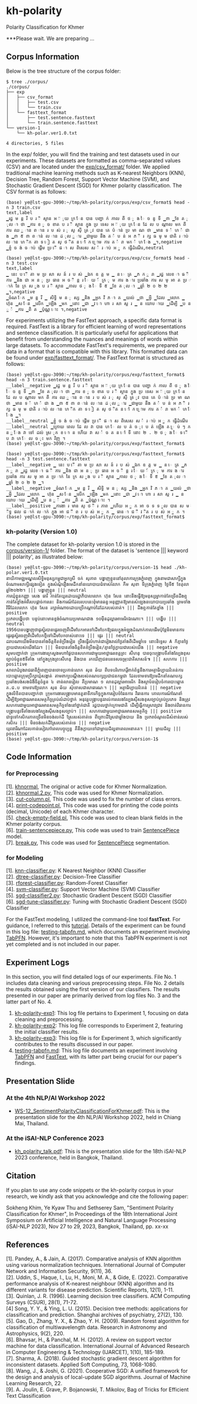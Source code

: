 # kh-polarity
Polarity Classification for Khmer

***Please wait. We are preparing ...  

## Corpus Information

Below is the tree structure of the corpus folder:  

```
$ tree ./corpus/
./corpus/
├── exp
│   ├── csv_format
│   │   ├── test.csv
│   │   └── train.csv
│   └── fasttext_format
│       ├── test.sentence.fasttext
│       └── train.sentence.fasttext
└── version-1
    └── kh-polar.ver1.0.txt

4 directories, 5 files
```

In the exp/ folder, you will find the training and test datasets used in our experiments. These datasets are formatted as comma-separated values (CSV) and are located under the [exp/csv_format/](https://github.com/ye-kyaw-thu/kh-polarity/tree/main/corpus/exp/csv_format) folder. We applied traditional machine learning methods such as K-nearest Neighbors (KNN), Decision Tree, Random Forest, Support Vector Machine (SVM), and Stochastic Gradient Descent (SGD) for Khmer polarity classification. The CSV format is as follows:   

```
(base) ye@lst-gpu-3090:~/tmp/kh-polarity/corpus/exp/csv_format$ head -n 3 train.csv
text,label
▁រដ្ឋ ម ន្ត រី ប រ ិ ស្ថាន អ ៊ ុយ ក្រ ែន បាន បញ្ជា ក់ កាល ពី ថ ្ ង ៃ ច ន្ទ ទី ▁៣ ▁ខែ ត ុល ា ថា ▁ការ ខ ូ ច ខាត ប រ ិ ស្ថាន ក្នុង ប្រ ទេស អ ៊ ុយ ក្រ ែន ដែ ល ប ណ្តាល មក ពី ការ ឈ ្ល ាន ព ាន រ ប ស់ រ ុ ស្ ស៊ី ត្រ ូវ បាន គេ ប៉ ាន់ ប្រ មា ណ ថា ▁មាន ទ ំ ហ ំ ជា ង ▁៣ ៥ ៣ ព ាន់ ល ាន ដ ុល ្ល ារ ▁ជាមួយ នឹង ត ំ ប ន់ អ ភ ិ រ ក្ស ធ ម្ ម ជាតិ រ ាប់ ល ាន ហ ិក តា ទ ៀ ត ស្ ថ ិត ន ៅ ក ្រោម ការ គ ំ រា មក ំ ហ ែង ▁។,negative
▁ខ្ញុំ ច ង់ ច ាប់ ផ្តើម ប្រ ើ ផ ា ស ពិសេស ស ំ រ ាប់ អ ្ន ក ធ្វើដំណើរ,neutral
```

```
(base) ye@lst-gpu-3090:~/tmp/kh-polarity/corpus/exp/csv_format$ head -n 3 test.csv
text,label
▁ នេះ ប ើ តា ម ប្រ សា ស ន៍ រ ប ស់ ▁ឯក ឧ ត្ត ម ▁ ន េ ត្រ ▁ភ ក ្ត រា ▁រដ្ឋ លេខ ា ធ ិ ការ ▁និង ជា អ ន ុ ប្រ ធាន អ ច ិ ន្ត រ ៃ យ ៍ ក្រ ុ ម ការ ង ារ ប្រឆាំង ការ ស ម្ អា ត ប្រ ាក់ នៃ ក្រ ស ួង ប រ ិ ស្ថាន ▁កាល ថ ្ ង ៃ ទី ៥ ▁ខែ ត ុល ា ▁ឆ្នាំ ២ ០ ២ ២ ▁។,negative
▁ចំណ ែក ▁ម ន្ត រី ▁ សិទ្ធិ ម ន ុ ស្ស ▁និង ▁អ្នក វិ ភ ា គ ▁យល់ ▁ថា ▁អ្វី ▁ដែល ▁លោក ▁ ហ៊ុន ▁ស ែន ▁លើក ▁ឡើង ▁មក ▁នោះ ▁ជា ▁វ ោ ហា រ សា ស្ត រ ▁ ន យោប ាយ ▁ដើម្បី ▁ប ន ្ល ំ ▁ការ ▁ពិ ត ▁ប៉ុណ្ណ ោះ ។,negative
```

For experiments utilizing the FastText approach, a specific data format is required. FastText is a library for efficient learning of word representations and sentence classification. It is particularly useful for applications that benefit from understanding the nuances and meanings of words within large datasets. To accommodate FastText's requirements, we prepared our data in a format that is compatible with this library. This formatted data can be found under [exp/fasttext_format/](https://github.com/ye-kyaw-thu/kh-polarity/tree/main/corpus/exp/fasttext_format). The FastText format is structured as follows:  

```
(base) ye@lst-gpu-3090:~/tmp/kh-polarity/corpus/exp/fasttext_format$ head -n 3 train.sentence.fasttext
__label__negative ▁រដ្ឋ ម ន្ត រី ប រ ិ ស្ថាន អ ៊ ុយ ក្រ ែន បាន បញ្ជា ក់ កាល ពី ថ ្ ង ៃ ច ន្ទ ទី ▁៣ ▁ខែ ត ុល ា ថា ▁ការ ខ ូ ច ខាត ប រ ិ ស្ថាន ក្នុង ប្រ ទេស អ ៊ ុយ ក្រ ែន ដែ ល ប ណ្តាល មក ពី ការ ឈ ្ល ាន ព ាន រ ប ស់ រ ុ ស្ ស៊ី ត្រ ូវ បាន គេ ប៉ ាន់ ប្រ មា ណ ថា ▁មាន ទ ំ ហ ំ ជា ង ▁៣ ៥ ៣ ព ាន់ ល ាន ដ ុល ្ល ារ ▁ជាមួយ នឹង ត ំ ប ន់ អ ភ ិ រ ក្ស ធ ម្ ម ជាតិ រ ាប់ ល ាន ហ ិក តា ទ ៀ ត ស្ ថ ិត ន ៅ ក ្រោម ការ គ ំ រា មក ំ ហ ែង ▁។
__label__neutral ▁ខ្ញុំ ច ង់ ច ាប់ ផ្តើម ប្រ ើ ផ ា ស ពិសេស ស ំ រ ាប់ អ ្ន ក ធ្វើដំណើរ
__label__neutral ▁ក្រោយ ពេល ដែ ល វា បាន ហ ែ ល ប ត់ ច ុះ ប ត់ ឡើង គ ្រ ប់ ៗ ក ន ្ល ែង វា ទៅ ដល់ ស្រ ុក ខ ោ ន ហើយ វា ស ំ ច ត ន ៅ ទី នោះ ២ . ២ ថ ្ ង ៃ ទ ើ ប វា ហ ែ ល ច ុះ មក វិញ ។
(base) ye@lst-gpu-3090:~/tmp/kh-polarity/corpus/exp/fasttext_format$
```

```
(base) ye@lst-gpu-3090:~/tmp/kh-polarity/corpus/exp/fasttext_format$ head -n 3 test.sentence.fasttext
__label__negative ▁ នេះ ប ើ តា ម ប្រ សា ស ន៍ រ ប ស់ ▁ឯក ឧ ត្ត ម ▁ ន េ ត្រ ▁ភ ក ្ត រា ▁រដ្ឋ លេខ ា ធ ិ ការ ▁និង ជា អ ន ុ ប្រ ធាន អ ច ិ ន្ត រ ៃ យ ៍ ក្រ ុ ម ការ ង ារ ប្រឆាំង ការ ស ម្ អា ត ប្រ ាក់ នៃ ក្រ ស ួង ប រ ិ ស្ថាន ▁កាល ថ ្ ង ៃ ទី ៥ ▁ខែ ត ុល ា ▁ឆ្នាំ ២ ០ ២ ២ ▁។
__label__negative ▁ចំណ ែក ▁ម ន្ត រី ▁ សិទ្ធិ ម ន ុ ស្ស ▁និង ▁អ្នក វិ ភ ា គ ▁យល់ ▁ថា ▁អ្វី ▁ដែល ▁លោក ▁ ហ៊ុន ▁ស ែន ▁លើក ▁ឡើង ▁មក ▁នោះ ▁ជា ▁វ ោ ហា រ សា ស្ត រ ▁ ន យោប ាយ ▁ដើម្បី ▁ប ន ្ល ំ ▁ការ ▁ពិ ត ▁ប៉ុណ្ណ ោះ ។
__label__positive ▁ការងា រ មាន ស្ ថ ិ រ ភាព ▁ហើយ អ ្ន ក អា ច ទ ទ ួល បាន ស ម ិទ្ធ ផល ជ ាក់ ល ាក់ ក្នុង អា ជ ី ព រ ប ស់ អ ្ន ក ▁ ធាន ា ជ ី វ ិត រ ប ស់ អ ្ន ក ។
(base) ye@lst-gpu-3090:~/tmp/kh-polarity/corpus/exp/fasttext_format$
```

### kh-polarity (Version 1.0)

The complete dataset for kh-polarity version 1.0 is stored in the [corpus/version-1/](https://github.com/ye-kyaw-thu/kh-polarity/tree/main/corpus/version-1) folder. The format of the dataset is 'sentence ||| keyword ||| polarity', as illustrated below:    

```
(base) ye@lst-gpu-3090:~/tmp/kh-polarity/corpus/version-1$ head ./kh-polar.ver1.0.txt
នាយិកាមជ្ឈមណ្ឌលសិទ្ធិមនុស្សកម្ពុជាអ្នកស្រី ចក់ សុភាព បង្ហាញខ្លួននៅតុលាការក្រុងភ្នំពេញ ក្នុងនាមជាសាក្សីក្នុងចំណោមសាក្សីផ្សេងទៀត ក្នុងសំណុំរឿងមេដឹកនាំនយោបាយជំទាស់លោក កឹម សុខា ទីក្រុងភ្នំពេញ ថ្ងៃទី៥ ខែតុលា ឆ្នាំ២០២២។ ||| បង្ហាញខ្លួន ||| neutral
ការឃុំខ្លួនកញ្ញា សេង ធារី កាន់តែយូរដោយរដ្ឋាភិបាលលោក ហ៊ុន សែន នោះនឹងធ្វើឱ្យមនុស្សម្នាកាន់តែច្រើនដឹងឮកាន់តែខ្លាំងអំពីរបបផ្តាច់ការនេះ និងការណ៍ដែលរបបនេះពុំមានឆន្ទៈអនុញ្ញាតឱ្យមានសំឡេងនយោបាយប្រឆាំង ព្រមទាំងវិធីដែលលោក ហ៊ុន សែន រក្សាអំណាចដោយប្រើកណ្តាប់ដៃដែករបស់គាត់។ ||| ដឹងឮកាន់តែខ្លាំង ||| positive
ប្រភពបង្ហើបថា បន្ទប់នោះមានខ្ទង់ចំណាយប្រមាណជាង ១០ម៉ឺនដុល្លារអាមេរិកឯណោះ។ ||| បង្ហើប ||| neutral
1956បានបង្ហាញថាផូស្វ័របានផ្ទេរចេញពីដើមបែកអារទៅដើមបែកឱ្យផលក្នុងអំឡុងដំណាក់កាលផើមប៉ុន្តែមិនមានការផ្ទេរផូស្វ័រចេញពីដើមបែកថ្មីទៅដើមបែកចាស់នោះទេ ||| ផ្ទេរ ||| neutral
ដរាបណាយើងមិនបានតាំងចិត្តខិតខំប្រឹងរៀន ប្រឹងធ្វើលំហាត់ជារៀងរាល់ថ្ងៃតាំងពីដើមឆ្នាំទេ នោះនិទ្ទេស A ក៏គ្មានថ្ងៃក្លាយជារបស់យើងដែរ។ ||| មិនបានតាំងចិត្តខិតខំប្រឹងរៀន/គ្មានថ្ងៃក្លាយជារបស់យើង ||| negative
សូមបញ្ជាក់ថា ក្រុមការងារក្រសួងមហាផ្ទៃបានសហការជាមួយអាជ្ញាធរខេត្តព្រះ សីហនុ បានចុះបង្ក្រាបទីតាំងល្បែងខុសច្បាប់ចំនួន៥ទីតាំង នៅក្នុងក្រុងព្រះសីហនុ និងបាន រកឃើញជនបរទេសចម្រុះជាតិសាសន៍៕ ||| សហការ ||| positive
សាលាដំបូងរាជធានីភ្នំពេញបានចោទប្រកាន់លោក សុន ឆ័យ ពីបទបរិហាកេរ្តិ៍ពាក់ព័ន្ធនឹងការអត្ថាធិប្បាយរិះគន់ការបោះឆ្នោតក្រុមប្រឹក្សាឃុំសង្កាត់ តាមពាក្យបណ្តឹងរបស់គណបក្សប្រជាជនកម្ពុជា ដែលទាមទារឱ្យមេដឹកនាំគណបក្សប្រឆាំងបង់សងជំងឺចិត្តចំនួន ៤ ពាន់លានរៀល គឺប្រមាណ ១ លានដុល្លារអាមេរិក និងស្ថាប័នរៀបចំការបោះឆ្នោត គ.ជ.ប ទាមទារឱ្យលោក សុន ឆ័យ សុំទោសជាសាធារណៈ។ ||| អត្ថាធិប្បាយរិះគន់ ||| negative
ក្នុងលិខិតបានបញ្ជាក់ថា ក្រុមការងារបង្ក្រាបមានតួនាទីភារកិច្ចក្នុងការរៀបចំផែនការ វិធានការ គោលការណ៍ណែនាំ ដើម្បីឱ្យអាជ្ញាធរមានសមត្ថកិច្ចគ្រប់លំដាប់ថ្នាក់ អនុវត្តបង្ក្រាបនូវរាល់ការលេងល្បែងស៊ីសងខុសច្បាប់គ្រប់ប្រភេទ និងត្រូវសហការជាមួយអាជ្ញាធរមានសមត្ថកិច្ចទាំងនៅថ្នាក់ជាតិ រដ្ឋបាលថ្នាក់ក្រោមជាតិ ដើម្បីធ្វើការស្រាវជ្រាវ និងចាត់វិធានការបង្ក្រាបនូវទីតាំងលេងល្បែងស៊ីសងខុសច្បាប់។ ||| សហការជាមួយអាជ្ញាធរមានសមត្ថកិច្ច ||| positive
ជាទូទៅកសិករភាគច្រើនមិនចង់លក់ដី ស្រែរបស់គាត់ទេ ពីព្រោះដីស្រែជាឆ្នាំងបាយ និង ប្រភពចំណូលដ៏សំខាន់របស់កសិករ ||| មិនចង់លក់ដីស្រែរបស់គាត់ទេ ||| negative
យុវនារីណាដែលកាន់សៀវភៅពេលបច្ចុប្បន្ន គឺនឹងក្លាយទៅជាម្តាយដ៏ល្អនាពេលអនាគត។ ||| ម្តាយដ៏ល្អ ||| positive
(base) ye@lst-gpu-3090:~/tmp/kh-polarity/corpus/version-1$
```

## Code Information

### for Preprocessing

[1]. [khnormal](https://github.com/sillsdev/khmer-character-specification/blob/master/python/scripts/khnormal), The original or active code for Khmer Normalization.    
[2]. [khnormal.2.py](https://github.com/ye-kyaw-thu/kh-polarity/blob/main/code/khnormal.2.py), This code was used for Khmer Normalization.    
[3]. [cut-column.pl](https://github.com/ye-kyaw-thu/kh-polarity/blob/main/code/cut-column.pl), This code was used to fix the number of class errors.    
[4]. [print-codepoint.pl](https://github.com/ye-kyaw-thu/kh-polarity/blob/main/code/print-codepoint.pl), This code was used for printing the code points (decimal, Unicode) of each Khmer character.  
[5]. [check-empty-field.pl](https://github.com/ye-kyaw-thu/kh-polarity/blob/main/code/check-empty-field.pl), This code was used to clean blank fields in the Khmer polarity corpus.  
[6]. [train-sentencepiece.py](https://github.com/ye-kyaw-thu/kh-polarity/blob/main/code/train-sentencepiece.py), This code was used to train [SentencePiece](https://github.com/google/sentencepiece) model.  
[7]. [break.py](https://github.com/ye-kyaw-thu/kh-polarity/blob/main/code/break.py), This code was used for [SentencePiece](https://github.com/google/sentencepiece) segmentation.   

### for Modeling

[1]. [knn-classifier.py](https://github.com/ye-kyaw-thu/kh-polarity/blob/main/code/knn-classifier.py): K Nearest Neighbor (KNN) Classifier  
[2]. [dtree-classifier.py](https://github.com/ye-kyaw-thu/kh-polarity/blob/main/code/dtree-classifier.py): Decision-Tree Classifier  
[3]. [rforest-classifier.py](https://github.com/ye-kyaw-thu/kh-polarity/blob/main/code/rforest-classifier.py): Random-Forest Classifier  
[4]. [svm-classifier.py](https://github.com/ye-kyaw-thu/kh-polarity/blob/main/code/svm-classifier.py): Support Vector Machine (SVM) Classifier  
[5]. [sgd-classifier2.py](https://github.com/ye-kyaw-thu/kh-polarity/blob/main/code/sgd-classifier2.py): Stochastic Gradient Descent (SGD) Classifier   
[6]. [sgd-tune-classifier.py](https://github.com/ye-kyaw-thu/kh-polarity/blob/main/code/sgd-tune-classifier.py): Tuning with Stochastic Gradient Descent (SGD) Classifier    

For the FastText modeling, I utilized the command-line tool **fastText**. For guidance, I referred to this [tutorial](https://fasttext.cc/docs/en/supervised-tutorial.html). Details of the experiment can be found in this log file: [testing-tabpfn.md](https://github.com/ye-kyaw-thu/error-overflow/blob/master/testing-tabpfn.md), which documents an experiment involving [TabPFN](https://github.com/automl/TabPFN). However, it's important to note that this TabPFN experiment is not yet completed and is not included in our paper.  

## Experiment Logs

In this section, you will find detailed logs of our experiments. File No. 1 includes data cleaning and various preprocessing steps. File No. 2 details the results obtained using the first version of our classifiers. The results presented in our paper are primarily derived from log files No. 3 and the latter part of No. 4.

1. [kh-polarity-exp1](https://github.com/ye-kyaw-thu/error-overflow/blob/master/kh-polarity-exp1.md): This log file pertains to Experiment 1, focusing on data cleaning and preprocessing.
2. [kh-polarity-exp2](https://github.com/ye-kyaw-thu/error-overflow/blob/master/kh-polarity-exp2.md): This log file corresponds to Experiment 2, featuring the initial classifier results.
3. [kh-polarity-exp3](https://github.com/ye-kyaw-thu/error-overflow/blob/master/kh-polarity-exp3.md): This log file is for Experiment 3, which significantly contributes to the results discussed in our paper.
4. [testing-tabpfn.md](https://github.com/ye-kyaw-thu/error-overflow/blob/master/testing-tabpfn.md): This log file documents an experiment involving [TabPFN](https://github.com/automl/TabPFN) and [FastText](https://fasttext.cc/), with its latter part being crucial for our paper's findings.

## Presentation Slide

### At the 4th NLP/AI Workshop 2022

- [WS-12_SentimentPolarityClassificationForKhmer.pdf](https://github.com/ye-kyaw-thu/kh-polarity/blob/main/slides/NLP_AI_workshop_2022/WS-12_SentimentPolarityClassificationForKhmer.pdf): This is the presentation slide for the 4th NLP/AI Workshop 2022, held in Chiang Mai, Thailand.    
  
### At the iSAI-NLP Conference 2023

- [kh_polarity_talk.pdf](https://github.com/ye-kyaw-thu/kh-polarity/blob/main/slides/iSAI-NLP2023_conference/kh_polarity_talk.pdf): This is the presentation slide for the 18th iSAI-NLP 2023 conference, held in Bangkok, Thailand.    

## Citation

If you plan to use any code snippets or the kh-polarity corpus in your research, we kindly ask that you acknowledge and cite the following paper:   

Sokheng Khim, Ye Kyaw Thu and Sethserey Sam, "Sentiment Polarity Classification for Khmer", In Proceedings of the 18th International Joint Symposium on Artificial Intelligence and Natural Language Processing (iSAI-NLP 2023), Nov 27 to 29, 2023, Bangkok, Thailand, pp. xx-xx  

## References

[1]. Pandey, A., & Jain, A. (2017). Comparative analysis of KNN algorithm using various normalization techniques. International Journal of Computer Network and Information Security, 9(11), 36.  
[2]. Uddin, S., Haque, I., Lu, H., Moni, M. A., & Gide, E. (2022). Comparative performance analysis of K-nearest neighbour (KNN) algorithm and its different variants for disease prediction. Scientific Reports, 12(1), 1-11.  
[3]. Quinlan, J. R. (1996). Learning decision tree classifiers. ACM Computing Surveys (CSUR), 28(1), 71-72.  
[4] Song, Y. Y., & Ying, L. U. (2015). Decision tree methods: applications for classification and prediction. Shanghai archives of psychiatry, 27(2), 130.   
[5]. Gao, D., Zhang, Y. X., & Zhao, Y. H. (2009). Random forest algorithm for classification of multiwavelength data. Research in Astronomy and Astrophysics, 9(2), 220.  
[6]. Bhavsar, H., & Panchal, M. H. (2012). A review on support vector machine for data classification. International Journal of Advanced Research in Computer Engineering & Technology (IJARCET), 1(10), 185-189.  
[7]. Sharma, A. (2018). Guided stochastic gradient descent algorithm for inconsistent datasets. Applied Soft Computing, 73, 1068-1080.  
[8]. Wang, J., & Joshi, G. (2021). Cooperative SGD: A unified framework for the design and analysis of local-update SGD algorithms. Journal of Machine Learning Research, 22.  
[9]. A. Joulin, E. Grave, P. Bojanowski, T. Mikolov, Bag of Tricks for Efficient Text Classification  
